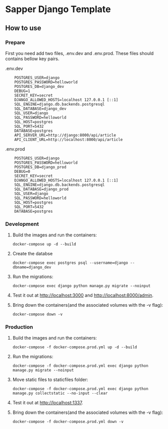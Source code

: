 # Sapper Django Template

## How to use

### Prepare

First you need add two files, .env.dev and .env.prod. These files should contains bellow key pairs.

.env.dev

```env
    POSTGRES_USER=django
    POSTGRES_PASSWORD=helloworld
    POSTGRES_DB=django_dev
    DEBUG=1
    SECRET_KEY=secret
    DJANGO_ALLOWED_HOSTS=localhost 127.0.0.1 [::1]
    SQL_ENGINE=django.db.backends.postgresql
    SQL_DATABASE=django_dev
    SQL_USER=django
    SQL_PASSWORD=helloworld
    SQL_HOST=postgres
    SQL_PORT=5432
    DATABASE=postgres
    API_SERVER_URL=http://django:8000/api/article
    API_CLIENT_URL=http://localhost:8000/api/article
```

.env.prod

```env
    POSTGRES_USER=django
    POSTGRES_PASSWORD=helloworld
    POSTGRES_DB=django_prod
    DEBUG=0
    SECRET_KEY=secret
    DJANGO_ALLOWED_HOSTS=localhost 127.0.0.1 [::1]
    SQL_ENGINE=django.db.backends.postgresql
    SQL_DATABASE=django_prod
    SQL_USER=django
    SQL_PASSWORD=helloworld
    SQL_HOST=postgres
    SQL_PORT=5432
    DATABASE=postgres
```

### Development

1. Build the images and run the containers:

    `docker-compose up -d --build`

2. Create the databse

    `docker-compose exec postgres psql --username=django --dbname=django_dev`

3. Run the migrations:

    `docker-compose exec django python manage.py migrate --noinput`

4. Test it out at [http://localhost:3000](http://localhost:3000) and [http://localhost:8000/admin](http://localhost:8000/admin).

5. Bring down the containers(and the associated volumes with the -v flag):

    `docker-compose down -v`

### Production

1. Build the images and run the containers:

    `docker-compose -f docker-compose.prod.yml up -d --build`

2. Run the migrations:

    `docker-compose -f docker-compose.prod.yml exec django python manage.py migrate --noinput`

3. Move static files to staticfiles folder:

    `docker-compose -f docker-compose.prod.yml exec django python manage.py collectstatic --no-input --clear`

4. Test it out at [http://localhost:1337](http://localhost:1337).

5. Bring down the containers(and the associated volumes with the -v flag):

    `docker-compose -f docker-compose.prod.yml down -v`
